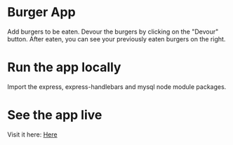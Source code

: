 # Burger App
Add burgers to be eaten. Devour the burgers by clicking on the "Devour" button. After eaten, you can see your previously eaten burgers on the right.

# Run the app locally
Import the express, express-handlebars and mysql node module packages. 

# See the app live
Visit it here: [Here](https://sheltered-beach-18575.herokuapp.com/ "Burger")
